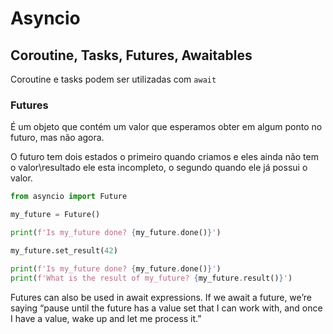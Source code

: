 # Asyncio


## Coroutine, Tasks, Futures, Awaitables
Coroutine e tasks podem ser utilizadas com `await`

### Futures 
É um objeto que contém um valor que esperamos obter em algum ponto no futuro, 
mas não agora.

O futuro tem dois estados o primeiro quando criamos e eles ainda não tem o 
valor\resultado ele esta incompleto, o segundo quando ele já possui o valor.

```python
from asyncio import Future

my_future = Future()

print(f'Is my_future done? {my_future.done()}')

my_future.set_result(42)

print(f'Is my_future done? {my_future.done()}')
print(f'What is the result of my_future? {my_future.result()}')
```

Futures can also be used in await expressions. If we await a future, we’re saying
“pause until the future has a value set that I can work with, and once I have a value,
wake up and let me process it.”


